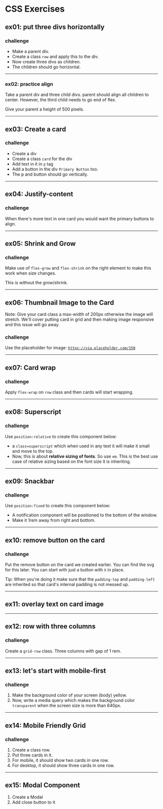 # CSS Exercises

## ex01: put three divs horizontally

### challenge

- Make a parent div.
- Create a class `row` and apply this to the div.
- Now create three divs as children.
- The children should go horizontal.


---


### ex02: practice align

Take a parent div and three child divs. parent should align all children to center. However, the third child needs to go end of flex.

Give your parent a height of 500 pixels.

---

## ex03: Create a card

### challenge

- Create a div
- Create a class `card` for the div
- Add text in it in `p` tag
- Add a button in the div `Primary Button` too.
- The p and button should go vertically.

---

## ex04: Justify-content

### challenge

When there's more text in one card you would want the primary buttons to align.

---

## ex05: Shrink and Grow

### challenge

Make use of `flex-grow` and `flex-shrink` on the right element to make this work when size changes.

This is without the grow/shrink.

---

## ex06: Thumbnail Image to the Card

Note: Give your card class a max-width of 200px otherwise the image will stretch. We'll cover putting card in grid and then making image responsive and this issue will go away. 

### challenge

Use the placeholder for image: [`https://via.placeholder.com/150`](https://via.placeholder.com/150)

---

## ex07: Card wrap

### challenge

Apply `flex-wrap` on `row` class and then cards will start wrapping.

---

## ex08: Superscript 

### challenge

Use `position:relative` to create this component below: 

- a `class=superscript` which when used in any text it will make it small and move to the top.
- Now, this is about **relative sizing of fonts**. So use `em`. This is the best use case of relative sizing based on the font size it is inheriting.

---

## ex09: Snackbar

### challenge

Use `position:fixed` to create this component below:

- A notification component will be positioned to the bottom of the window.
- Make it 1rem away from right and bottom.

---

## ex10: remove button on the card

### challenge

Put the remove button on the card we created earlier. You can find the svg for this later. You can start with just a button with `X` in place.

Tip: When you're doing it make sure that the `padding-top` and `padding-left` are inherited so that card's internal padding is not messed up.

---

## ex11: overlay text on card image

---

## ex12: row with three columns

### challenge

Create a `grid-row` class. Three columns with gap of 1 rem.

---

## ex13: let's start with mobile-first

### challenge

1. Make the background color of your screen (body) yellow.
2. Now, write a media query which makes the background color `transparent` when the screen size is more than 640px.

---

## ex14: Mobile Friendly Grid

### challenge

1. Create a class row.
2. Put three cards in it. 
3. For mobile, it should show two cards in one row.
4. For desktop, it should show three cards in one row.

---

## ex15: Modal Component

1. Create a Modal 
2. Add close button to it




